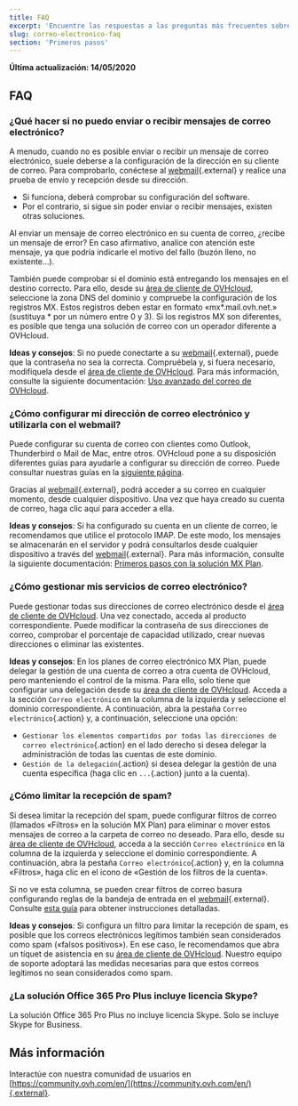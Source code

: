 ```yaml
---
title: FAQ
excerpt: 'Encuentre las respuestas a las preguntas más frecuentes sobre las soluciónes de correo electrónico de OVHcloud'
slug: correo-electronico-faq
section: 'Primeros pasos'
---
```


**Última actualización: 14/05/2020**

## FAQ

### ¿Qué hacer si no puedo enviar o recibir mensajes de correo electrónico? 

A menudo, cuando no es posible enviar o recibir un mensaje de correo electrónico, suele deberse a la configuración de la dirección en su cliente de correo. Para comprobarlo, conéctese al [webmail](https://www.ovh.com/world/es/mail/){.external} y realice una prueba de envío y recepción desde su dirección. 

* Si funciona, deberá comprobar su configuración del software. 
* Por el contrario, si sigue sin poder enviar o recibir mensajes, existen otras soluciones. 

Al enviar un mensaje de correo electrónico en su cuenta de correo, ¿recibe un mensaje de error? En caso afirmativo, analice con atención este mensaje, ya que podría indicarle el motivo del fallo (buzón lleno, no existente...). 

También puede comprobar si el dominio está entregando los mensajes en el destino correcto. Para ello, desde su [área de cliente de OVHcloud](https://ca.ovh.com/auth/?action=gotomanager), seleccione la zona DNS del dominio y compruebe la configuración de los registros MX. Estos registros deben estar en formato «mx*.mail.ovh.net.» (sustituya * por un número entre 0 y 3). Si los registros MX son diferentes, es posible que tenga una solución de correo con un operador diferente a OVHcloud. 
 
**Ideas y consejos**:  Si no puede conectarte a su [webmail](https://www.ovh.com/world/es/mail/){.external}, puede que la contraseña no sea la correcta. Compruébela y, si fuera necesario, modifíquela desde el [área de cliente de OVHcloud](https://ca.ovh.com/auth/?action=gotomanager). Para más información, consulte la siguiente documentación: [Uso avanzado del correo de OVHcloud](../uso_avanzado_del_correo_de_ovh).
 
### ¿Cómo configurar mi dirección de correo electrónico y utilizarla con el webmail? 

Puede configurar su cuenta de correo con clientes como Outlook, Thunderbird o Mail de Mac, entre otros. OVHcloud pone a su disposición diferentes guías para ayudarle a configurar su dirección de correo. Puede consultar nuestras guías en la [siguiente página](../). 

Gracias al [webmail](https://www.ovh.com/world/es/mail/){.external}, podrá acceder a su correo en cualquier momento, desde cualquier dispositivo. Una vez que haya creado su cuenta de correo, haga clic aquí para acceder a ella. 

**Ideas y consejos**: Si ha configurado su cuenta en un cliente de correo, le recomendamos que utilice el protocolo IMAP. De este modo, los mensajes se almacenarán en el servidor y podrá consultarlos desde cualquier dispositivo a través del [webmail](https://www.ovh.com/world/es/mail/){.external}. Para más información, consulte la siguiente documentación: [Primeros pasos con la solución MX Plan](../primeros-pasos-correo-compartido).

### ¿Cómo gestionar mis servicios de correo electrónico? 

Puede gestionar todas sus direcciones de correo electrónico desde el [área de cliente de OVHcloud](https://ca.ovh.com/auth/?action=gotomanager). Una vez conectado, acceda al producto correspondiente. Puede modificar la contraseña de sus direcciones de correo, comprobar el porcentaje de capacidad utilizado, crear nuevas direcciones o eliminar las existentes. 

**Ideas y consejos**: En los planes de correo electrónico MX Plan, puede delegar la gestión de una cuenta de correo a otra cuenta de OVHcloud, pero manteniendo el control de la misma. Para ello, solo tiene que configurar una delegación desde su [área de cliente de OVHcloud](https://ca.ovh.com/auth/?action=gotomanager). Acceda a la sección `Correo electrónico` en la columna de la izquierda y seleccione el dominio correspondiente. A continuación, abra la pestaña `Correo electrónico`{.action} y, a continuación, seleccione una opción:

* `Gestionar los elementos compartidos por todas las direcciones de correo electrónico`{.action}  en el lado derecho si desea delegar la administración de todas las cuentas de este dominio.
* `Gestión de la delegación`{.action} si desea delegar la gestión de una cuenta específica (haga clic en `...`{.action} junto a la cuenta).

### ¿Cómo limitar la recepción de spam? 

Si desea limitar la recepción del spam, puede configurar filtros de correo (llamados «Filtros» en la solución MX Plan) para eliminar o mover estos mensajes de correo a la carpeta de correo no deseado. Para ello, desde su [área de cliente de OVHcloud](https://ca.ovh.com/auth/?action=gotomanager), acceda a la sección `Correo electrónico` en la columna de la izquierda y seleccione el dominio correspondiente. A continuación, abra la pestaña `Correo electrónico`{.action} y, en la columna «Filtros», haga clic en el icono de «Gestión de los filtros de la cuenta». 

Si no ve esta columna, se pueden crear filtros de correo basura configurando reglas de la bandeja de entrada en el [webmail](https://www.ovh.com/world/es/mail/){.external}. Consulte [esta guía](../../microsoft-collaborative-solutions/crear-reglas-de-bandeja-de-entrada-en-owa/#ejemplo-2-filtrado-de-mensajes-de-correo-electronico-no-deseados-spam) para obtener instrucciones detalladas. 

**Ideas y consejos**:  Si configura un filtro para limitar la recepción de spam, es posible que los correos electrónicos legítimos también sean considerados como spam («falsos positivos»). En ese caso, le recomendamos que abra un tíquet de asistencia en su [área de cliente de OVHcloud](https://ca.ovh.com/auth/?action=gotomanager). Nuestro equipo de soporte adoptará las medidas necesarias para que estos correos legítimos no sean considerados como spam.

### ¿La solución Office 365 Pro Plus incluye licencia Skype? 

La solución Office 365 Pro Plus no incluye licencia Skype. Solo se incluye Skype for Business. 

## Más información

Interactúe con nuestra comunidad de usuarios en [https://community.ovh.com/en/](https://community.ovh.com/en/){.external}.
